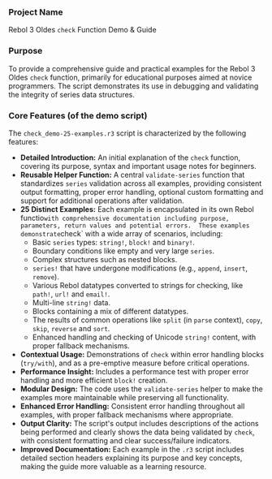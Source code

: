 ### Project Name
Rebol 3 Oldes `check` Function Demo & Guide

### Purpose
To provide a comprehensive guide and practical examples for the Rebol 3 Oldes `check` function, primarily for educational purposes aimed at novice programmers.  The script demonstrates its use in debugging and validating the integrity of series data structures.

### Core Features (of the demo script)
The `check_demo-25-examples.r3` script is characterized by the following features:
- **Detailed Introduction:** An initial explanation of the `check` function, covering its purpose, syntax and important usage notes for beginners.
- **Reusable Helper Function:** A central `validate-series` function that standardizes `series` validation across all examples, providing consistent output formatting, proper error handling, optional custom formatting and support for additional operations after validation.
- **25 Distinct Examples:** Each example is encapsulated in its own Rebol functio` with comprehensive documentation including purpose, parameters, return values and potential errors.  These examples demonstrate `check` with a wide array of scenarios, including:
    - Basic `series` types: `string!`, `block!` and `binary!`.
    - Boundary conditions like empty and very large `series`.
    - Complex structures such as nested blocks.
    - `series!` that have undergone modifications (e.g., `append`, `insert`, `remove`).
    - Various Rebol datatypes converted to strings for checking, like `path!`, `url!` and `email!`.
    - Multi-line `string!` data.
    - Blocks containing a mix of different datatypes.
    - The results of common operations like `split` (in `parse` context), `copy`, `skip`, `reverse` and `sort`.
    - Enhanced handling and checking of Unicode `string!` content, with proper fallback mechanisms.
- **Contextual Usage:** Demonstrations of `check` within error handling blocks (`try/with`), and as a pre-emptive measure before critical operations.
- **Performance Insight:** Includes a performance test with proper error handling and more efficient `block!` creation.
- **Modular Design:** The code uses the `validate-series` helper to make the examples more maintainable while preserving all functionality.
- **Enhanced Error Handling:** Consistent error handling throughout all examples, with proper fallback mechanisms where appropriate.
- **Output Clarity:** The script's output includes descriptions of the actions being performed and clearly shows the data being validated by `check`, with consistent formatting and clear success/failure indicators.
- **Improved Documentation:** Each example in the `.r3` script includes detailed section headers explaining its purpose and key concepts, making the guide more valuable as a learning resource.
